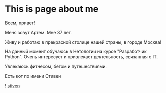 # This is page about me
Всем, привет!  

Меня зовут Артем.
Мне 37 лет.  

Живу и работаю в прекрасной столице нашей страны, в городе Москва!  

На данный момент обучаюсь в Нетологии на курсе "Разработчик Python".
Очень интересует и привлекает деятельность, связанная с IT.  

Увлекаюсь фитнесом, бегом и путешествиями.  

Есть кот по имени Стивен  

! [stiven](stiven.png)